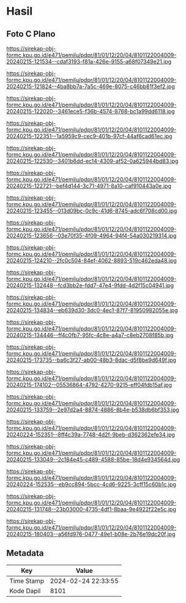 # Hasil

## Foto C Plano

https://sirekap-obj-formc.kpu.go.id/e471/pemilu/pdpr/81/01/12/20/04/8101122004009-20240215-121534--cdaf3193-f81a-426e-9155-a68f07349e21.jpg

https://sirekap-obj-formc.kpu.go.id/e471/pemilu/pdpr/81/01/12/20/04/8101122004009-20240215-121824--4ba8bb7a-7a5c-469e-8075-c46bb81f3ef2.jpg

https://sirekap-obj-formc.kpu.go.id/e471/pemilu/pdpr/81/01/12/20/04/8101122004009-20240215-122020--3461ece5-f36b-4574-8768-bc1a99dd6118.jpg

https://sirekap-obj-formc.kpu.go.id/e471/pemilu/pdpr/81/01/12/20/04/8101122004009-20240215-122351--1a5959c9-cec9-401b-97cf-44af6cad61ec.jpg

https://sirekap-obj-formc.kpu.go.id/e471/pemilu/pdpr/81/01/12/20/04/8101122004009-20240215-122530--3401b6dd-ec14-4309-af52-0a625944bd83.jpg

https://sirekap-obj-formc.kpu.go.id/e471/pemilu/pdpr/81/01/12/20/04/8101122004009-20240215-122721--bef4d144-3c71-4971-8a10-caf910443a0e.jpg

https://sirekap-obj-formc.kpu.go.id/e471/pemilu/pdpr/81/01/12/20/04/8101122004009-20240215-123455--013d09bc-0c9c-41d6-8745-adc6f708cd00.jpg

https://sirekap-obj-formc.kpu.go.id/e471/pemilu/pdpr/81/01/12/20/04/8101122004009-20240215-123656--03e70f35-4f09-4964-94f4-54a030219314.jpg

https://sirekap-obj-formc.kpu.go.id/e471/pemilu/pdpr/81/01/12/20/04/8101122004009-20240215-124210--2fc0c504-84ef-4062-8893-519c462eda48.jpg

https://sirekap-obj-formc.kpu.go.id/e471/pemilu/pdpr/81/01/12/20/04/8101122004009-20240215-132448--fcd3bb2e-fdd7-47e4-9fdd-4d2f15c04941.jpg

https://sirekap-obj-formc.kpu.go.id/e471/pemilu/pdpr/81/01/12/20/04/8101122004009-20240215-134834--eb639d30-3dc0-4ec1-87f7-81950982055e.jpg

https://sirekap-obj-formc.kpu.go.id/e471/pemilu/pdpr/81/01/12/20/04/8101122004009-20240215-134446--ff4c0fb7-95fc-4c8e-a4a7-c8eb2708f85b.jpg

https://sirekap-obj-formc.kpu.go.id/e471/pemilu/pdpr/81/01/12/20/04/8101122004009-20240215-173735--ba6c3f27-ab00-48b3-8dac-d5f8be9d649f.jpg

https://sirekap-obj-formc.kpu.go.id/e471/pemilu/pdpr/81/01/12/20/04/8101122004009-20240215-174102--05536864-4792-4270-9215-eff04fdb15af.jpg

https://sirekap-obj-formc.kpu.go.id/e471/pemilu/pdpr/81/01/12/20/04/8101122004009-20240215-133759--2e97d2a4-8874-4886-8b4e-b538db6bf353.jpg

https://sirekap-obj-formc.kpu.go.id/e471/pemilu/pdpr/81/01/12/20/04/8101122004009-20240224-152351--8ff4c39a-7748-4d2f-9beb-d362362efe34.jpg

https://sirekap-obj-formc.kpu.go.id/e471/pemilu/pdpr/81/01/12/20/04/8101122004009-20240215-133049--2c184e45-c489-4588-85be-18d4e934564d.jpg

https://sirekap-obj-formc.kpu.go.id/e471/pemilu/pdpr/81/01/12/20/04/8101122004009-20240224-152535--eb9cc894-5bcc-4cd6-9225-3cff15c60b1c.jpg

https://sirekap-obj-formc.kpu.go.id/e471/pemilu/pdpr/81/01/12/20/04/8101122004009-20240215-131748--23b03000-4735-4df1-8baa-9e4922f22e5c.jpg

https://sirekap-obj-formc.kpu.go.id/e471/pemilu/pdpr/81/01/12/20/04/8101122004009-20240215-180403--a56fd976-0477-49e1-b08e-2b76e19dc20f.jpg


## Metadata

| Key        | Value               |
| ---------- | ------------------- |
| Time Stamp | 2024-02-24 22:33:55 |
| Kode Dapil | 8101                |



